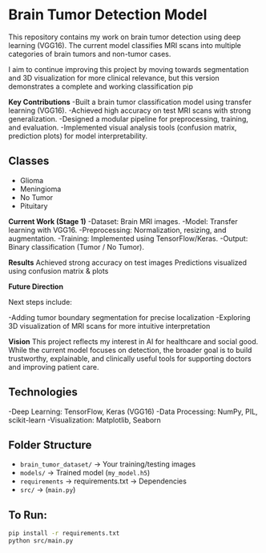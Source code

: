 # Brain Tumor Detection Model
This repository contains my work on brain tumor detection using deep learning (VGG16).
The current model classifies MRI scans into multiple categories of brain tumors and non-tumor cases.

I aim to continue improving this project by moving towards segmentation and 3D visualization for more clinical relevance, but this version demonstrates a complete and working classification pip

 **Key Contributions**
-Built a brain tumor classification model using transfer learning (VGG16).
-Achieved high accuracy on test MRI scans with strong generalization.
-Designed a modular pipeline for preprocessing, training, and evaluation.
-Implemented visual analysis tools (confusion matrix, prediction plots) for model interpretability.

## Classes
- Glioma
- Meningioma
- No Tumor
- Pituitary

**Current Work (Stage 1)**
-Dataset: Brain MRI images.
-Model: Transfer learning with VGG16.
-Preprocessing: Normalization, resizing, and augmentation.
-Training: Implemented using TensorFlow/Keras.
-Output: Binary classification (Tumor / No Tumor).

**Results**
Achieved strong accuracy on test images
Predictions visualized using confusion matrix & plots

**Future Direction**

Next steps include:

-Adding tumor boundary segmentation for precise localization
-Exploring 3D visualization of MRI scans for more intuitive interpretation

**Vision**
This project reflects my interest in AI for healthcare and social good.
While the current model focuses on detection, the broader goal is to build trustworthy, explainable, and clinically useful tools for supporting doctors and improving patient care.

## Technologies
-Deep Learning: TensorFlow, Keras (VGG16)
-Data Processing: NumPy, PIL, scikit-learn
-Visualization: Matplotlib, Seaborn

## Folder Structure
- `brain_tumor_dataset/` → Your training/testing images
- `models/` → Trained model (`my_model.h5`)
- `requirements` → requirements.txt →  Dependencies
- `src/` → (`main.py`)

## To Run:
```bash
pip install -r requirements.txt
python src/main.py
